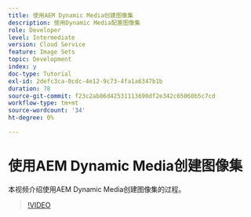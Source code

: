 ```yaml
---
title: 使用AEM Dynamic Media创建图像集
description: 使用Dynamic Media配置图像集
role: Developer
level: Intermediate
version: Cloud Service
feature: Image Sets
topic: Development
index: y
doc-type: Tutorial
exl-id: 2defc3ca-0cdc-4e12-9c73-4fa1a6347b1b
duration: 78
source-git-commit: f23c2ab86d42531113690df2e342c65060b5c7cd
workflow-type: tm+mt
source-wordcount: '34'
ht-degree: 0%

---
```


# 使用AEM Dynamic Media创建图像集

本视频介绍使用AEM Dynamic Media创建图像集的过程。

>[!VIDEO](https://video.tv.adobe.com/v/335581?quality=12&learn=on)
